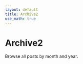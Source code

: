 ```yaml
---
layout: default
title: Archive2
use_math: true
---
```


# Archive2

Browse all posts by month and year.


